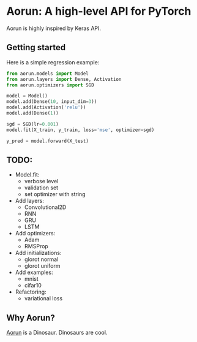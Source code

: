 # Aorun: A high-level API for PyTorch

Aorun is highly inspired by Keras API.

## Getting started

Here is a simple regression example:

```python
from aorun.models import Model
from aorun.layers import Dense, Activation
from aorun.optimizers import SGD

model = Model()
model.add(Dense(10, input_dim=3))
model.add(Activation('relu'))
model.add(Dense(1))

sgd = SGD(lr=0.001)
model.fit(X_train, y_train, loss='mse', optimizer=sgd)

y_pred = model.forward(X_test)
```

## TODO:

* Model.fit:
    - verbose level
    - validation set
    - set optimizer with string
* Add layers:
    - Convolutional2D
    - RNN
    - GRU
    - LSTM
* Add optimizers:
    - Adam
    - RMSProp
* Add initializations:
    - glorot normal
    - glorot uniform
* Add examples:
    - mnist
    - cifar10
* Refactoring:
    - variational loss

## Why Aorun?

[Aorun](https://en.wikipedia.org/wiki/Aorun) is a Dinosaur. Dinosaurs are cool.
